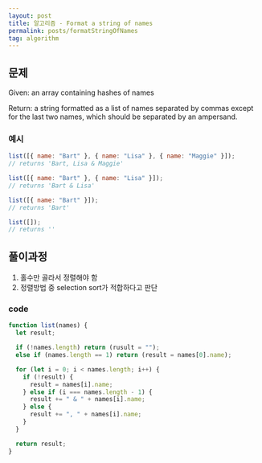 ```yaml
---
layout: post
title: 알고리즘 - Format a string of names
permalink: posts/formatStringOfNames
tag: algorithm
---
```


## 문제

Given: an array containing hashes of names

Return: a string formatted as a list of names separated by commas except for the last two names, which should be separated by an ampersand.

### 예시

```javascript
list([{ name: "Bart" }, { name: "Lisa" }, { name: "Maggie" }]);
// returns 'Bart, Lisa & Maggie'

list([{ name: "Bart" }, { name: "Lisa" }]);
// returns 'Bart & Lisa'

list([{ name: "Bart" }]);
// returns 'Bart'

list([]);
// returns ''
```

## 풀이과정

1. 홀수만 골라서 정렬해야 함
2. 정렬방법 중 selection sort가 적합하다고 판단

### code

```javascript
function list(names) {
  let result;

  if (!names.length) return (rusult = "");
  else if (names.length == 1) return (result = names[0].name);

  for (let i = 0; i < names.length; i++) {
    if (!result) {
      result = names[i].name;
    } else if (i === names.length - 1) {
      result += " & " + names[i].name;
    } else {
      result += ", " + names[i].name;
    }
  }

  return result;
}
```
